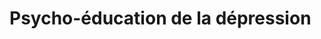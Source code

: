 <!-- Title: Psycho-éducation de la dépression
     Menu: Pour les psychologues / Psycho-éducation
     Description: Fiche sur la psycho-éducation dans la dépression -->

# Psycho-éducation de la dépression

<object class="schema" type="image/svg+xml" data="/static/psycho/depression.svg"></object>
